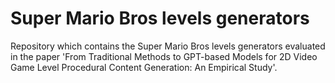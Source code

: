 # Super Mario Bros levels generators
Repository which contains the Super Mario Bros levels generators evaluated in the paper 'From Traditional Methods to GPT-based Models for 2D Video Game Level Procedural Content Generation: An Empirical Study'.
